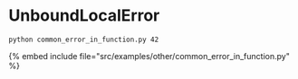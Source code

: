 # UnboundLocalError

```
python common_error_in_function.py 42
```

{% embed include file="src/examples/other/common_error_in_function.py" %}


